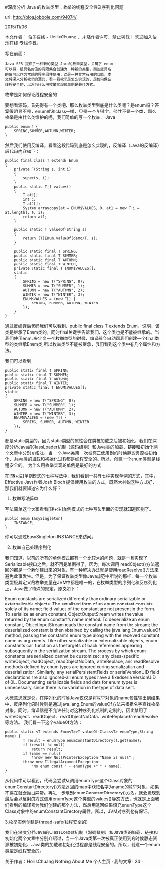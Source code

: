 #深度分析 Java 的枚举类型：枚举的线程安全性及序列化问题

url: http://blog.jobbole.com/94074/

2015/11/06


本文作者： 伯乐在线 - HollisChuang 。未经作者许可，禁止转载！
欢迎加入伯乐在线 专栏作者。

写在前面：

    Java SE5 提供了一种新的类型 Java的枚举类型，关键字 enum 
    可以将一组具名的值的有限集合创建为一种新的类型，而这些具名
    的值可以作为常规的程序组件使用，这是一种非常有用的功能。本
    文将深入分析枚举的源码，看一看枚举是怎么实现的，是如何保证
    线程安全的，以及为什么用枚举实现的单例是最佳方式。

枚举是如何保证线程安全的

要想看源码，首先得有一个类吧，那么枚举类型到底是什么类呢？是enum吗？答案很明显不是，enum就和class一样，只是一个关键字，他并不是一个类，那么枚举是由什么类维护的呢，我们简单的写一个枚举：
Java


    public enum t {
        SPRING,SUMMER,AUTUMN,WINTER;
    }

然后我们使用反编译，看看这段代码到底是怎么实现的，反编译（Java的反编译）后代码内容如下：


    public final class T extends Enum
    {
        private T(String s, int i)
        {
            super(s, i);
        }
        public static T[] values()
        {
            T at[];
            int i;
            T at1[];
            System.arraycopy(at = ENUM$VALUES, 0, at1 = new T[i = at.length], 0, i);
            return at1;
        }
    
        public static T valueOf(String s)
        {
            return (T)Enum.valueOf(demo/T, s);
        }
    
        public static final T SPRING;
        public static final T SUMMER;
        public static final T AUTUMN;
        public static final T WINTER;
        private static final T ENUM$VALUES[];
        static
        {
            SPRING = new T("SPRING", 0);
            SUMMER = new T("SUMMER", 1);
            AUTUMN = new T("AUTUMN", 2);
            WINTER = new T("WINTER", 3);
            ENUM$VALUES = (new T[] {
                SPRING, SUMMER, AUTUMN, WINTER
            });
        }
    }


通过反编译后代码我们可以看到，public final class T extends Enum，说明，该类是继承了Enum类的，同时final关键字告诉我们，这个类也是不能被继承的。当我们使用enmu来定义一个枚举类型的时候，编译器会自动帮我们创建一个final类型的类继承Enum类,所以枚举类型不能被继承，我们看到这个类中有几个属性和方法。

我们可以看到：

    public static final T SPRING;
    public static final T SUMMER;
    public static final T AUTUMN;
    public static final T WINTER;
    private static final T ENUM$VALUES[];
    static
    {
        SPRING = new T("SPRING", 0);
        SUMMER = new T("SUMMER", 1);
        AUTUMN = new T("AUTUMN", 2);
        WINTER = new T("WINTER", 3);
        ENUM$VALUES = (new T[] {
            SPRING, SUMMER, AUTUMN, WINTER
        });
    }

都是static类型的，因为static类型的属性会在类被加载之后被初始化，我们在深度分析Java的ClassLoader机制（源码级别）和Java类的加载、链接和初始化两个文章中分别介绍过，当一个Java类第一次被真正使用到的时候静态资源被初始化、Java类的加载和初始化过程都是线程安全的。所以，创建一个enum类型是线程安全的。
为什么用枚举实现的单例是最好的方式

在[转+注]单例模式的七种写法中，我们看到一共有七种实现单例的方式，其中，Effective Java作者Josh Bloch 提倡使用枚举的方式，既然大神说这种方式好，那我们就要知道它为什么好？

1. 枚举写法简单

写法简单这个大家看看[转+注]单例模式的七种写法里面的实现就知道区别了。

    public enum EasySingleton{
        INSTANCE;
    }

你可以通过EasySingleton.INSTANCE来访问。

2. 枚举自己处理序列化

我们知道，以前的所有的单例模式都有一个比较大的问题，就是一旦实现了Serializable接口之后，就不再是单例得了，因为，每次调用 readObject()方法返回的都是一个新创建出来的对象，有一种解决办法就是使用readResolve()方法来避免此事发生。但是，为了保证枚举类型像Java规范中所说的那样，每一个枚举类型极其定义的枚举变量在JVM中都是唯一的，在枚举类型的序列化和反序列化上，Java做了特殊的规定。原文如下：

Enum constants are serialized differently than ordinary serializable or externalizable objects. The serialized form of an enum constant consists solely of its name; field values of the constant are not present in the form. To serialize an enum constant, ObjectOutputStream writes the value returned by the enum constant’s name method. To deserialize an enum constant, ObjectInputStream reads the constant name from the stream; the deserialized constant is then obtained by calling the java.lang.Enum.valueOf method, passing the constant’s enum type along with the received constant name as arguments. Like other serializable or externalizable objects, enum constants can function as the targets of back references appearing subsequently in the serialization stream. The process by which enum constants are serialized cannot be customized: any class-specific writeObject, readObject, readObjectNoData, writeReplace, and readResolve methods defined by enum types are ignored during serialization and deserialization. Similarly, any serialPersistentFields or serialVersionUID field declarations are also ignored–all enum types have a fixedserialVersionUID of 0L. Documenting serializable fields and data for enum types is unnecessary, since there is no variation in the type of data sent.

大概意思就是说，在序列化的时候Java仅仅是将枚举对象的name属性输出到结果中，反序列化的时候则是通过java.lang.Enum的valueOf方法来根据名字查找枚举对象。同时，编译器是不允许任何对这种序列化机制的定制的，因此禁用了writeObject、readObject、readObjectNoData、writeReplace和readResolve等方法。 我们看一下这个valueOf方法：

    public static <T extends Enum<T>>T valueOf(Class<T> enumType,String name) {  
            T result = enumType.enumConstantDirectory().get(name);  
            if (result != null)  
                return result;  
            if (name == null)  
                throw new NullPointerException("Name is null");  
            throw new IllegalArgumentException(  
                "No enum const " + enumType +"." + name);  
    }

从代码中可以看到，代码会尝试从调用enumType这个Class对象的enumConstantDirectory()方法返回的map中获取名字为name的枚举对象，如果不存在就会抛出异常。再进一步跟到enumConstantDirectory()方法，就会发现到最后会以反射的方式调用enumType这个类型的values()静态方法，也就是上面我们看到的编译器为我们创建的那个方法，然后用返回结果填充enumType这个Class对象中的enumConstantDirectory属性。所以，JVM对序列化有保证。

3.枚举实例创建是thread-safe(线程安全的)

我们在深度分析Java的ClassLoader机制（源码级别）和Java类的加载、链接和初始化两个文章中分别介绍过，当一个Java类第一次被真正使用到的时候静态资源被初始化、Java类的加载和初始化过程都是线程安全的。所以，创建一个enum类型是线程安全的。

关于作者：HollisChuang
Nothing About Me 个人主页 · 我的文章 · 24 ·    
